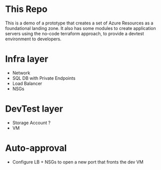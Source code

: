 # This Repo

This is a demo of a prototype that creates a set of Azure Resources as a foundational landing zone. It also has some modules to create application servers using the no-code terraform approach, to provide a devtest environment to developers.

# Infra layer
- Network
- SQL DB with Private Endpoints
- Load Balancer
- NSGs

# DevTest layer
- Storage Account ?
- VM

# Auto-approval
- Configure LB + NSGs to open a new port that fronts the dev VM